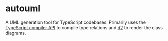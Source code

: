 # autouml

A UML generation tool for TypeScript codebases. Primarily uses the [TypeScript compiler API](https://github.com/microsoft/TypeScript/wiki/Using-the-Compiler-API) to compile type relations and [d2](https://d2lang.com) to render the class diagrams.
